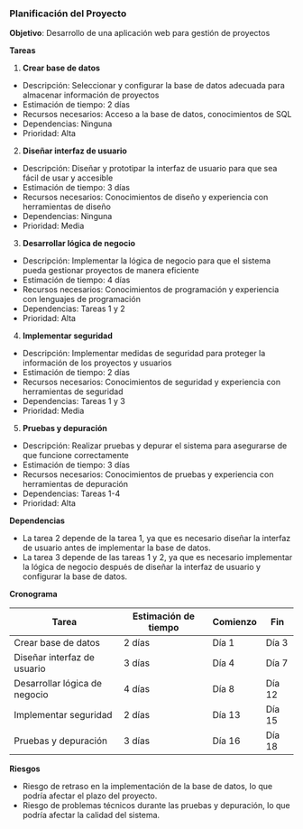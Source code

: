 ### Planificación del Proyecto

**Objetivo**: Desarrollo de una aplicación web para gestión de proyectos

**Tareas**

1. **Crear base de datos**
 * Descripción: Seleccionar y configurar la base de datos adecuada para almacenar información de proyectos
 * Estimación de tiempo: 2 días
 * Recursos necesarios: Acceso a la base de datos, conocimientos de SQL
 * Dependencias: Ninguna
 * Prioridad: Alta
2. **Diseñar interfaz de usuario**
 * Descripción: Diseñar y prototipar la interfaz de usuario para que sea fácil de usar y accesible
 * Estimación de tiempo: 3 días
 * Recursos necesarios: Conocimientos de diseño y experiencia con herramientas de diseño
 * Dependencias: Ninguna
 * Prioridad: Media
3. **Desarrollar lógica de negocio**
 * Descripción: Implementar la lógica de negocio para que el sistema pueda gestionar proyectos de manera eficiente
 * Estimación de tiempo: 4 días
 * Recursos necesarios: Conocimientos de programación y experiencia con lenguajes de programación
 * Dependencias: Tareas 1 y 2
 * Prioridad: Alta
4. **Implementar seguridad**
 * Descripción: Implementar medidas de seguridad para proteger la información de los proyectos y usuarios
 * Estimación de tiempo: 2 días
 * Recursos necesarios: Conocimientos de seguridad y experiencia con herramientas de seguridad
 * Dependencias: Tareas 1 y 3
 * Prioridad: Media
5. **Pruebas y depuración**
 * Descripción: Realizar pruebas y depurar el sistema para asegurarse de que funcione correctamente
 * Estimación de tiempo: 3 días
 * Recursos necesarios: Conocimientos de pruebas y experiencia con herramientas de depuración
 * Dependencias: Tareas 1-4
 * Prioridad: Alta

**Dependencias**

* La tarea 2 depende de la tarea 1, ya que es necesario diseñar la interfaz de usuario antes de implementar la base de datos.
* La tarea 3 depende de las tareas 1 y 2, ya que es necesario implementar la lógica de negocio después de diseñar la interfaz de usuario y configurar la base de datos.

**Cronograma**

| Tarea | Estimación de tiempo | Comienzo | Fin |
| --- | --- | --- | --- |
| Crear base de datos | 2 días | Día 1 | Día 3 |
| Diseñar interfaz de usuario | 3 días | Día 4 | Día 7 |
| Desarrollar lógica de negocio | 4 días | Día 8 | Día 12 |
| Implementar seguridad | 2 días | Día 13 | Día 15 |
| Pruebas y depuración | 3 días | Día 16 | Día 18 |

**Riesgos**

* Riesgo de retraso en la implementación de la base de datos, lo que podría afectar el plazo del proyecto.
* Riesgo de problemas técnicos durante las pruebas y depuración, lo que podría afectar la calidad del sistema.